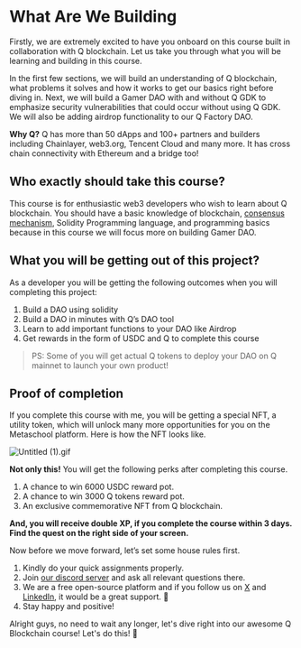 # What Are We Building

Firstly, we are extremely excited to have you onboard on this course built in collaboration with Q blockchain. Let us take you through what you will be learning and building in this course. 

In the first few sections, we will build an understanding of Q blockchain, what problems it solves and how it works to get our basics right before diving in. Next, we will build a Gamer DAO with and without Q GDK to emphasize security vulnerabilities that could occur without using Q GDK. We will also be adding airdrop functionality to our Q Factory DAO.

**Why Q?** Q has more than 50 dApps and 100+ partners and builders including Chainlayer, web3.org, Tencent Cloud and many more. It has cross chain connectivity with Ethereum and a bridge too!

## Who exactly should take this course?

This course is for enthusiastic web3 developers who wish to learn about Q blockchain. You should have a basic knowledge of blockchain, [consensus mechanism](https://metaschool.so/articles/consensus-mechanism-meaning/), Solidity Programming language, and programming basics because in this course we will focus more on building Gamer DAO.

## What you will be getting out of this project?

As a developer you will be getting the following outcomes when you will completing this project:

1. Build a DAO using solidity
2. Build a DAO in minutes with Q’s DAO tool
3. Learn to add important functions to your DAO like Airdrop
4. Get rewards in the form of USDC and Q to complete this course

> PS: Some of you will get actual Q tokens to deploy your DAO on Q mainnet to launch your own product! 

## Proof of completion

If you complete this course with me, you will be getting a special NFT, a utility token, which will unlock many more opportunities for you on the Metaschool platform. Here is how the NFT looks like.

![Untitled (1).gif](https://github.com/0xmetaschool/Learning-Projects/blob/main/assests_for_all/Completion%20NFT.webp?raw=true)

**Not only this!** You will get the following perks after completing this course.

1. A chance to win 6000 USDC reward pot.
2. A chance to win 3000 Q tokens reward pot.
3. An exclusive commemorative NFT from Q blockchain.

**And, you will receive double XP, if you complete the course within 3 days. Find the quest on the right side of your screen.**


Now before we move forward, let’s set some house rules first.
1. Kindly do your quick assignments properly.
2. Join [our discord server](https://discord.gg/vbVMUwXWgc) and ask all relevant questions there.
3.  We are a free open-source platform and if you follow us on [X](https://bit.ly/gamer-dao-q-twitter) and [LinkedIn](https://bit.ly/gamer-dao-q-linkedin), it would be a great support.  🫣
4. Stay happy and positive!


Alright guys, no need to wait any longer, let's dive right into our awesome Q Blockchain course! Let's do this! 🙌
